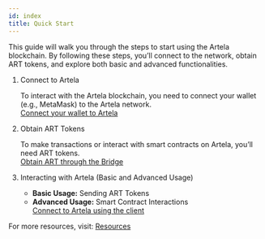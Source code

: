 ```yaml
---
id: index
title: Quick Start
---
```


This guide will walk you through the steps to start using the Artela blockchain. By following these steps, you’ll connect to the network, obtain ART tokens, and explore both basic and advanced functionalities.

1. Connect to Artela

    To interact with the Artela blockchain, you need to connect your wallet (e.g., MetaMask) to the Artela network.  
    [Connect your wallet to Artela](/main/users-guid/quick-start/connect-with-wallets)

2. Obtain ART Tokens

    To make transactions or interact with smart contracts on Artela, you’ll need ART tokens.  
    [Obtain ART through the Bridge](/main/users-guid/quick-start/bridge-to-artela)

3. Interacting with Artela (Basic and Advanced Usage)

    - **Basic Usage:** Sending ART Tokens
    - **Advanced Usage:** Smart Contract Interactions  
    [Connect to Artela using the client](/main/users-guid/quick-start/connect-with-client)

For more resources, visit:
[Resources](/main/resources)
